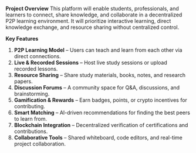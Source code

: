<b>Project Overview</b>
This platform will enable students, professionals, and learners to connect, share knowledge, and collaborate in a decentralized P2P learning environment. It will prioritize interactive learning, direct knowledge exchange, and resource sharing without centralized control.

<b>Key Features</b>
1. <b>P2P Learning Model</b> – Users can teach and learn from each other via direct connections.
2. <b>Live & Recorded Sessions</b> – Host live study sessions or upload recorded lessons.
3. <b>Resource Sharing</b> – Share study materials, books, notes, and research papers.
4. <b>Discussion Forums</b> – A community space for Q&A, discussions, and brainstorming.
5. <b>Gamification & Rewards</b> – Earn badges, points, or crypto incentives for contributing.
6. <b>Smart Matching</b> – AI-driven recommendations for finding the best peers to learn from.
7. <b>Blockchain Integration</b> – Decentralized verification of certifications and contributions.
8. <b>Collaborative Tools</b> – Shared whiteboard, code editors, and real-time project collaboration.
